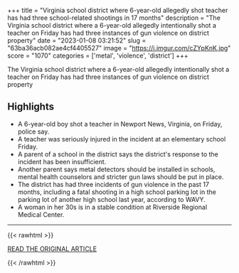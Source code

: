 +++
title = "Virginia school district where 6-year-old allegedly shot teacher has had three school-related shootings in 17 months"
description = "The Virginia school district where a 6-year-old allegedly intentionally shot a teacher on Friday has had three instances of gun violence on district property"
date = "2023-01-08 03:21:52"
slug = "63ba36acb082ae4cf4405527"
image = "https://i.imgur.com/cZYpKnK.jpg"
score = "1070"
categories = ['metal', 'violence', 'district']
+++

The Virginia school district where a 6-year-old allegedly intentionally shot a teacher on Friday has had three instances of gun violence on district property

## Highlights

- A 6-year-old boy shot a teacher in Newport News, Virginia, on Friday, police say.
- A teacher was seriously injured in the incident at an elementary school Friday.
- A parent of a school in the district says the district's response to the incident has been insufficient.
- Another parent says metal detectors should be installed in schools, mental health counselors and stricter gun laws should be put in place.
- The district has had three incidents of gun violence in the past 17 months, including a fatal shooting in a high school parking lot in the parking lot of another high school last year, according to WAVY.
- A woman in her 30s is in a stable condition at Riverside Regional Medical Center.

---

{{< rawhtml >}}
  <p class="article-category">
    <a target="_blank" href="https://www.nbcnews.com/news/us-news/virginia-school-district-6-year-old-allegedly-shot-teacher-three-schoo-rcna64638">READ THE ORIGINAL ARTICLE</a>
  </p>
{{< /rawhtml >}}
